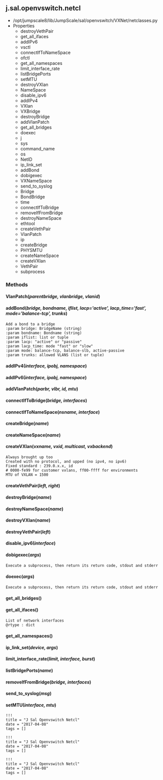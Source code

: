 <!-- toc -->
## j.sal.openvswitch.netcl

- /opt/jumpscale8/lib/JumpScale/sal/openvswitch/VXNet/netclasses.py
- Properties
    - destroyVethPair
    - get_all_ifaces
    - addIPv6
    - vsctl
    - connectIfToNameSpace
    - ofctl
    - get_all_namespaces
    - limit_interface_rate
    - listBridgePorts
    - setMTU
    - destroyVXlan
    - NameSpace
    - disable_ipv6
    - addIPv4
    - VXlan
    - VXBridge
    - destroyBridge
    - addVlanPatch
    - get_all_bridges
    - doexec
    - j
    - sys
    - command_name
    - os
    - NetID
    - ip_link_set
    - addBond
    - dobigexec
    - VXNameSpace
    - send_to_syslog
    - Bridge
    - BondBridge
    - time
    - connectIfToBridge
    - removeIfFromBridge
    - destroyNameSpace
    - ethtool
    - createVethPair
    - VlanPatch
    - ip
    - createBridge
    - PHYSMTU
    - createNameSpace
    - createVXlan
    - VethPair
    - subprocess

### Methods

#### VlanPatch(*parentbridge, vlanbridge, vlanid*) 

#### addBond(*bridge, bondname, iflist, lacp='active', lacp_time='fast', mode='balance-tcp', trunks*) 

```
Add a bond to a bridge
:param bridge: BridgeName (string)
:param bondname: Bondname (string)
:param iflist: list or tuple
:param lacp: "active" or "passive"
:param lacp_time: mode "fast" or "slow"
:param mode: balance-tcp, balance-slb, active-passive
:param trunks: allowed VLANS (list or tuple)

```

#### addIPv4(*interface, ipobj, namespace*) 

#### addIPv6(*interface, ipobj, namespace*) 

#### addVlanPatch(*parbr, vlbr, id, mtu*) 

#### connectIfToBridge(*bridge, interfaces*) 

#### connectIfToNameSpace(*nsname, interface*) 

#### createBridge(*name*) 

#### createNameSpace(*name*) 

#### createVXlan(*vxname, vxid, multicast, vxbackend*) 

```
Always brought up too
Created with no protocol, and upped (no ipv4, no ipv6)
Fixed standard : 239.0.x.x, id
# 0000-fe99 for customer vxlans, ff00-ffff for environments
MTU of VXLAN = 1500

```

#### createVethPair(*left, right*) 

#### destroyBridge(*name*) 

#### destroyNameSpace(*name*) 

#### destroyVXlan(*name*) 

#### destroyVethPair(*left*) 

#### disable_ipv6(*interface*) 

#### dobigexec(*args*) 

```
Execute a subprocess, then return its return code, stdout and stderr

```

#### doexec(*args*) 

```
Execute a subprocess, then return its return code, stdout and stderr

```

#### get_all_bridges() 

#### get_all_ifaces() 

```
List of network interfaces
@rtype : dict

```

#### get_all_namespaces() 

#### ip_link_set(*device, args*) 

#### limit_interface_rate(*limit, interface, burst*) 

#### listBridgePorts(*name*) 

#### removeIfFromBridge(*bridge, interfaces*) 

#### send_to_syslog(*msg*) 

#### setMTU(*interface, mtu*) 


```
!!!
title = "J Sal Openvswitch Netcl"
date = "2017-04-08"
tags = []
```

```
!!!
title = "J Sal Openvswitch Netcl"
date = "2017-04-08"
tags = []
```

```
!!!
title = "J Sal Openvswitch Netcl"
date = "2017-04-08"
tags = []
```
